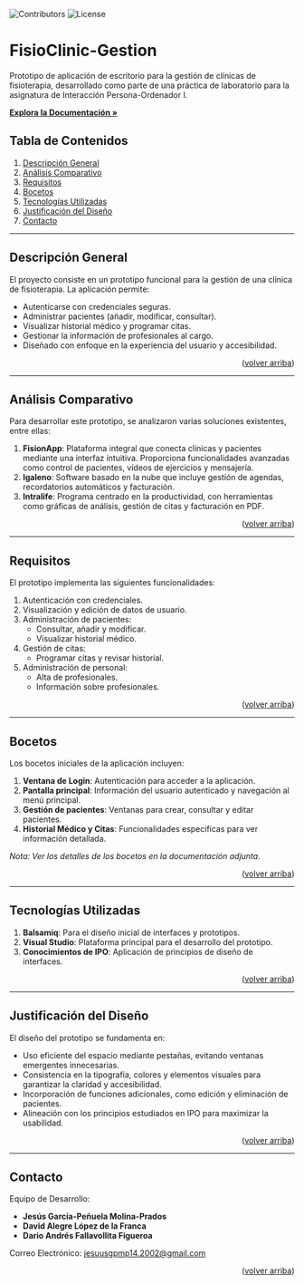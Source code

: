 ![Contributors](https://img.shields.io/badge/Contributors-3-brightgreen?style=for-the-badge)
![License](https://img.shields.io/badge/License-MIT-blue?style=for-the-badge)

# FisioClinic-Gestion

Prototipo de aplicación de escritorio para la gestión de clínicas de fisioterapia, desarrollado como parte de una práctica de laboratorio para la asignatura de Interacción Persona-Ordenador I.

<a href="./Documentacion.pdf" style="font-weight:bold;">Explora la Documentación »</a>


## Tabla de Contenidos
1. [Descripción General](#descripcion-general)
2. [Análisis Comparativo](#analisis-comparativo)
3. [Requisitos](#requisitos)
4. [Bocetos](#bocetos)
5. [Tecnologías Utilizadas](#tecnologias-utilizadas)
6. [Justificación del Diseño](#justificacion-del-diseno)
7. [Contacto](#contacto)

---

## Descripción General

El proyecto consiste en un prototipo funcional para la gestión de una clínica de fisioterapia. La aplicación permite:

- Autenticarse con credenciales seguras.
- Administrar pacientes (añadir, modificar, consultar).
- Visualizar historial médico y programar citas.
- Gestionar la información de profesionales al cargo.
- Diseñado con enfoque en la experiencia del usuario y accesibilidad.

<p align="right">(<a href="#">volver arriba</a>)</p>

---

## Análisis Comparativo

Para desarrollar este prototipo, se analizaron varias soluciones existentes, entre ellas:

1. **FisionApp**: Plataforma integral que conecta clínicas y pacientes mediante una interfaz intuitiva. Proporciona funcionalidades avanzadas como control de pacientes, vídeos de ejercicios y mensajería.
2. **Igaleno**: Software basado en la nube que incluye gestión de agendas, recordatorios automáticos y facturación.
3. **Intralife**: Programa centrado en la productividad, con herramientas como gráficas de análisis, gestión de citas y facturación en PDF.

<p align="right">(<a href="#">volver arriba</a>)</p>

---

## Requisitos

El prototipo implementa las siguientes funcionalidades:

1. Autenticación con credenciales.
2. Visualización y edición de datos de usuario.
3. Administración de pacientes:
   - Consultar, añadir y modificar.
   - Visualizar historial médico.
4. Gestión de citas:
   - Programar citas y revisar historial.
5. Administración de personal:
   - Alta de profesionales.
   - Información sobre profesionales.

<p align="right">(<a href="#">volver arriba</a>)</p>

---

## Bocetos

Los bocetos iniciales de la aplicación incluyen:

1. **Ventana de Login**: Autenticación para acceder a la aplicación.
2. **Pantalla principal**: Información del usuario autenticado y navegación al menú principal.
3. **Gestión de pacientes**: Ventanas para crear, consultar y editar pacientes.
4. **Historial Médico y Citas**: Funcionalidades específicas para ver información detallada.

*Nota: Ver los detalles de los bocetos en la documentación adjunta.*

<p align="right">(<a href="#">volver arriba</a>)</p>

---

## Tecnologías Utilizadas

1. **Balsamiq**: Para el diseño inicial de interfaces y prototipos.
2. **Visual Studio**: Plataforma principal para el desarrollo del prototipo.
3. **Conocimientos de IPO**: Aplicación de principios de diseño de interfaces.

<p align="right">(<a href="#">volver arriba</a>)</p>

---

## Justificación del Diseño

El diseño del prototipo se fundamenta en:
- Uso eficiente del espacio mediante pestañas, evitando ventanas emergentes innecesarias.
- Consistencia en la tipografía, colores y elementos visuales para garantizar la claridad y accesibilidad.
- Incorporación de funciones adicionales, como edición y eliminación de pacientes.
- Alineación con los principios estudiados en IPO para maximizar la usabilidad.

<p align="right">(<a href="#">volver arriba</a>)</p>

---

## Contacto

Equipo de Desarrollo:
- **Jesús García-Peñuela Molina-Prados**
- **David Alegre López de la Franca**
- **Dario Andrés Fallavollita Figueroa**

Correo Electrónico: [jesuusgpmp14.2002@gmail.com](mailto:jesuusgpmp14.2002@gmail.com)

<p align="right">(<a href="#">volver arriba</a>)</p>
